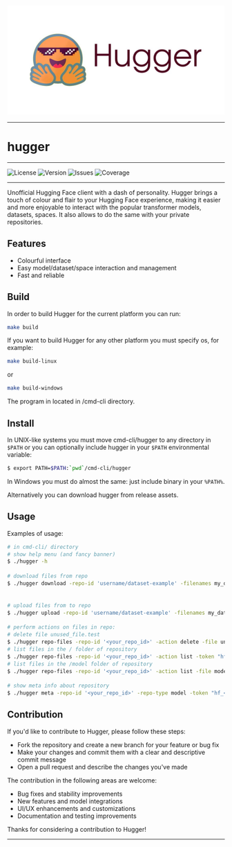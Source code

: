 ![Banner](https://github.com/irene-brown/hugger/blob/main/hugger_banner.jpeg?raw=true)
**************************************************************************
# hugger
**************************************************************************
![License](https://img.shields.io/badge/license-GPLv3-blue.svg)
![Version](https://img.shields.io/badge/version-0.1.0-brightgreen.svg)
![Issues](https://img.shields.io/github/issues/irene-brown/hugger.svg)
![Coverage](https://img.shields.io/codecov/c/github/irene-brown/hugger.svg)


**************************************************************************
Unofficial Hugging Face client with a dash of personality. Hugger brings a touch of colour and flair to your Hugging Face experience, making it easier and more enjoyable to interact with the popular transformer models, datasets, spaces. It also allows to do the same with your private repositories.

## Features
- Colourful interface
- Easy model/dataset/space interaction and management
- Fast and reliable


## Build
In order to build Hugger for the current platform you can run:
```bash
make build
```
If you want to build Hugger for any other platform you must specify os, for example:
```bash
make build-linux
```
or
```bash
make build-windows
```

The program in located in /cmd-cli directory.

## Install
In UNIX-like systems you must move cmd-cli/hugger to any directory in `$PATH` or you can optionally include hugger in your `$PATH` environmental variable:
```bash
$ export PATH=$PATH:`pwd`/cmd-cli/hugger
```

In Windows you must do almost the same: just include binary in your `%PATH%`.


Alternatively you can download hugger from release assets.

## Usage
Examples of usage:
```bash
# in cmd-cli/ directory
# show help menu (and fancy banner)
$ ./hugger -h

# download files from repo
$ ./hugger download -repo-id 'username/dataset-example' -filenames my_dataset_0001.parquet -repo-type dataset -token "hf_<your_token_here>"


# upload files from to repo
$ ./hugger upload -repo-id 'username/dataset-example' -filenames my_dataset_0001.parquet,my_dataset_0002.parquet -repo-type dataset -token "hf_<your_token_here>"

# perform actions on files in repo:
# delete file unused_file.test
$ ./hugger repo-files -repo-id '<your_repo_id>' -action delete -file unused_file.test -token "hf_<your_token_here>"
# list files in the / folder of repository
$ ./hugger repo-files -repo-id '<your_repo_id>' -action list -token "hf_<your_token_here>"
# list files in the /model folder of repository
$ ./hugger repo-files -repo-id '<your_repo_id>' -action list -file model -token "hf_<your_token_here>"

# show meta info about repository
$ ./hugger meta -repo-id '<your_repo_id>' -repo-type model -token "hf_<your_token_here>"
```

## Contribution

If you'd like to contribute to Hugger, please follow these steps:

- Fork the repository and create a new branch for your feature or bug fix
- Make your changes and commit them with a clear and descriptive commit message
- Open a pull request and describe the changes you've made

The contribution in the following areas are welcome:

- Bug fixes and stability improvements
- New features and model integrations
- UI/UX enhancements and customizations
- Documentation and testing improvements

Thanks for considering a contribution to Hugger!
**************************************************************************

